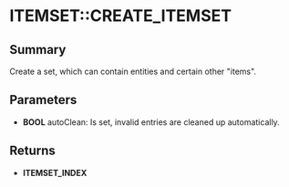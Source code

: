 # ITEMSET::CREATE_ITEMSET

## Summary
Create a set, which can contain entities and certain other "items".

## Parameters
* **BOOL** autoClean: Is set, invalid entries are cleaned up automatically.

## Returns
* **ITEMSET_INDEX**